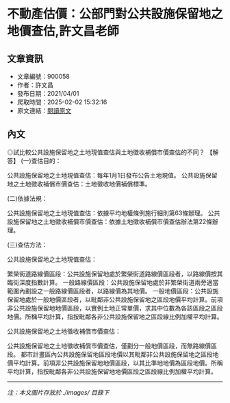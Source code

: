 # 不動產估價：公部門對公共設施保留地之地價查估,許文昌老師

## 文章資訊
- 文章編號：900058
- 作者：許文昌
- 發布日期：2021/04/01
- 爬取時間：2025-02-02 15:32:16
- 原文連結：[閱讀原文](https://real-estate.get.com.tw/Columns/detail.aspx?no=900058)

## 內文
◎試比較公共設施保留地之土地現值查估與土地徵收補償市價查估的不同？
【解答】
(一)查估目的：

公共設施保留地之土地現值查估：每年1月1日發布公告土地現值。 
公共設施保留地之土地徵收補償市價查估：土地徵收地價補償標準。 

(二)依據法規：

公共設施保留地之土地現值查估：依據平均地權條例施行細則第63條辦理。 
公共設施保留地之土地徵收補償市價查估：依據土地徵收補償市價查估辦法第22條辦理。 

(三)查估方法：

公共設施保留地之土地現值查估：
    
繁榮街道路線價區段：公共設施保留地處於繁榮街道路線價區段者，以路線價按其臨街深度指數計算。 
一般路線價區段：公共設施保留地處於非繁榮街道兩旁適當範圍內劃設之一般路線價區段者，以路線價為其地價。 
一般地價區段：公共設施保留地處於一般地價區段者，以毗鄰非公共設施保留地之區段地價平均計算。前項非公共設施保留地地價區段，以實例土地正常單價，求其中位數為各該區段之區段地價。所稱平均計算，指按毗鄰各非公共設施保留地之區段線比例加權平均計算。 


公共設施保留地之土地徵收補償市價查估：
    
公共設施保留地之土地徵收補償市價查估，僅劃分一般地價區段，而無路線價區段。 
都市計畫區內公共設施保留地區段地價以其毗鄰非公共設施保留地之區段地價平均計算。前項非公共設施保留地地價區段，以其比準地地價為區段地價。所稱平均計算，指按毗鄰各非公共設施保留地地價區段之區段線比例加權平均計算。

---
*注：本文圖片存放於 ./images/ 目錄下*

